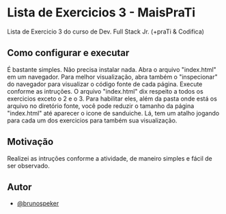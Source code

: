 # Lista de Exercicios 3 - MaisPraTi
Lista de Exercicio 3 do curso de Dev. Full Stack Jr. (+praTi & Codifica)

## Como configurar e executar
É bastante simples. Não precisa instalar nada. Abra o arquivo "index.html" em um navegador. Para melhor visualização, abra também o "inspecionar" do navegador para visualizar o código fonte de cada página. Execute conforme as intruções. O arquivo "index.html" dix respeito a todos os exercicios exceto o 2 e o 3. Para habilitar eles, além da pasta onde está os arquivo no diretório fonte, você pode reduzir o tamanho da página "index.html" até aparecer o icone de sanduiche. Lá, tem um atalho jogando para cada um dos exercicios para também sua visualização.

## Motivação
Realizei as intruções conforme a atividade, de maneiro simples e fácil de ser observado.

## Autor

- [@brunospeker](https://www.github.com/brunospeker)
